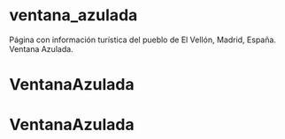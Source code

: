# ventana_azulada
Página con información turística del pueblo de El Vellón, Madrid, España. Ventana Azulada.
# VentanaAzulada
# VentanaAzulada
